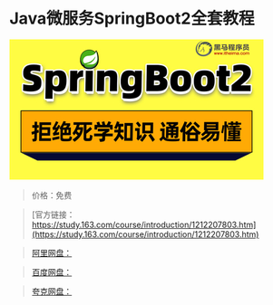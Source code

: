 # Java微服务SpringBoot2全套教程

![img](../../../assets/study163/free/a17720871b964310bf44e371b5d24cf6.jpg)

> 价格：免费

> [官方链接：https://study.163.com/course/introduction/1212207803.htm](https://study.163.com/course/introduction/1212207803.htm)

> [阿里网盘：]()

> [百度网盘：]()

> [夸克网盘：]()
